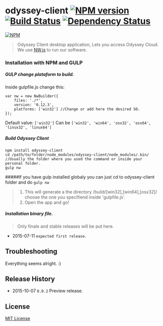 # odyssey-client [![NPM version][npm-image]][npm-url] [![Build Status][travis-image]][travis-url] [![Dependency Status][depstat-image]][depstat-url]

[![NPM](https://nodei.co/npm/odyssey-client.png?downloads=true)](https://nodei.co/npm/odyssey-client/)

> Odyssey Client desktop application, Lets you access Odyssey Cloud. We use [NW.js](https://github.com/nwjs/nw.js) to run our software.


### Installation with NPM and GULP

##### GULP change plataform to build.
Inside gulpfile.js change this:
```shell
var nw = new NwBuilder({
    files: './*', 
	version: '0.12.3',
    platforms: ['win32'] //Change or add here the desired SO.
});
```
Default value: `['win32']`
Can be `['win32', 'win64', 'osx32', 'osx64', 'linux32', 'linux64']`


##### Build Odyssey Client
```shell
npm install odyssey-client
cd /path/to/folder/node_modules/odyssey-client/node_modules/.bin/       //Usually the folder where you used the command or inside your personal folder. 
gulp nw
```
#####If you have gulp installed globaly you can just cd to odyssey-client folder and do `gulp nw`

> 1) This will generate a the directory /build/[win32],[win64],[osx32]/ choose the one you specifiend inside 'gulpfile.js'.
> 2) Open the app and go!

##### Installation binary file.
> Only finale and stable releases will be put here.

- 2015-07-11 `expected first release.`

## Troubleshooting
Everything seems alright. :)

## Release History
- 2015-10-07    `0.0.2` Preview release.

## License

[MIT License](http://en.wikipedia.org/wiki/MIT_License)

[npm-url]: https://www.npmjs.com/package/odyssey-client
[npm-image]: https://badge.fury.io/js/odyssey-client.svg

[travis-url]: https://travis-ci.org/Santiago-vdk/Odyssey-Client
[travis-image]: https://travis-ci.org/Santiago-vdk/Odyssey-Client.svg?branch=master

[depstat-url]: https://david-dm.org/santiago-vdk/odyssey-client
[depstat-image]: https://david-dm.org/santiago-vdk/odyssey-client.svg